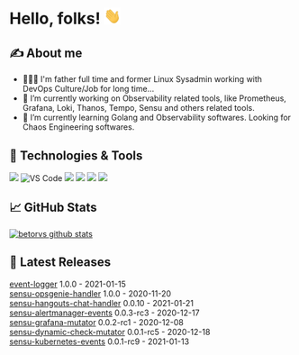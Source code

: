 
# Hello, folks! <img src="https://raw.githubusercontent.com/betorvs/betorvs/main/images/wave.gif" width="30px">

## &#x270d; About me
- 👨‍👩‍👦 I'm father full time and former Linux Sysadmin working with DevOps Culture/Job for long time...
-  🔭 I’m currently working on Observability related tools, like Prometheus, Grafana, Loki, Thanos, Tempo, Sensu and others related tools.
- 🌱 I’m currently learning Golang and Observability softwares. Looking for Chaos Engineering softwares. 

## 🔧 Technologies & Tools
![](https://img.shields.io/badge/OS-Linux-informational?style=flat&logo=linux&logoColor=white&color=2bbc8a)
![VS Code](https://img.shields.io/badge/visualstudiocode-badge-blue.svg?logo=visual-studio-code&style=flat&logoColor=white&color=2bbc8a)
![](https://img.shields.io/badge/Code-Golang-informational?style=flat&logo=go&logoColor=white&color=2bbc8a)
![](https://img.shields.io/badge/Shell-Bash-informational?style=flat&logo=gnu-bash&logoColor=white&color=2bbc8a)
![](https://img.shields.io/badge/Tools-Docker-informational?style=flat&logo=docker&logoColor=white&color=2bbc8a)
![](https://img.shields.io/badge/Tools-Kubernetes-informational?style=flat&logo=kubernetes&logoColor=white&color=2bbc8a)

## &#x1f4c8; GitHub Stats

[![betorvs github stats](https://github-readme-stats.vercel.app/api?username=betorvs&show_icons=true)](https://github.com/betorvs/betorvs)


## 🤔 Latest Releases

[event-logger](https://github.com/betorvs/event-logger/releases/tag/1.0.0) 1.0.0 - 2021-01-15   
[sensu-opsgenie-handler](https://github.com/betorvs/sensu-opsgenie-handler/releases/tag/1.0.0) 1.0.0 - 2020-11-20   
[sensu-hangouts-chat-handler](https://github.com/betorvs/sensu-hangouts-chat-handler/releases/tag/0.0.10) 0.0.10 - 2021-01-21   
[sensu-alertmanager-events](https://github.com/betorvs/sensu-alertmanager-events/releases/tag/0.0.3-rc3) 0.0.3-rc3 - 2020-12-17   
[sensu-grafana-mutator](https://github.com/betorvs/sensu-grafana-mutator/releases/tag/0.0.2-rc1) 0.0.2-rc1 - 2020-12-08   
[sensu-dynamic-check-mutator](https://github.com/betorvs/sensu-dynamic-check-mutator/releases/tag/0.0.1-rc5) 0.0.1-rc5 - 2020-12-18   
[sensu-kubernetes-events](https://github.com/betorvs/sensu-kubernetes-events/releases/tag/0.0.1-rc9) 0.0.1-rc9 - 2021-01-13   
